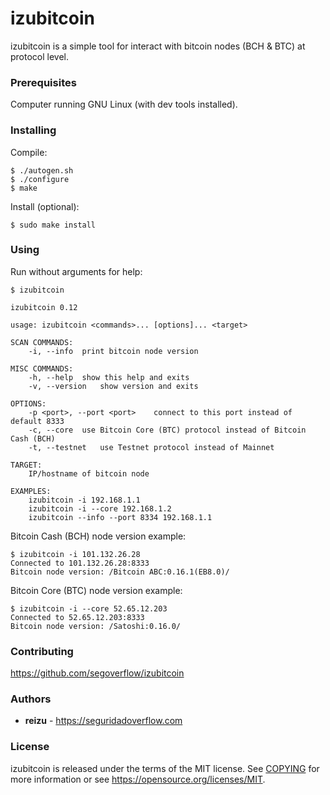 # izubitcoin

izubitcoin is a simple tool for interact with bitcoin nodes (BCH & BTC) at protocol level.

### Prerequisites

Computer running GNU Linux (with dev tools installed).

### Installing

Compile:
```
$ ./autogen.sh
$ ./configure
$ make
```

Install (optional):

```
$ sudo make install
```

### Using

Run without arguments for help:

```
$ izubitcoin

izubitcoin 0.12

usage: izubitcoin <commands>... [options]... <target>

SCAN COMMANDS:
	-i, --info	print bitcoin node version

MISC COMMANDS:
	-h, --help	show this help and exits
	-v, --version	show version and exits

OPTIONS:
	-p <port>, --port <port>	connect to this port instead of default 8333
	-c, --core	use Bitcoin Core (BTC) protocol instead of Bitcoin Cash (BCH)
	-t, --testnet	use Testnet protocol instead of Mainnet

TARGET:
	IP/hostname of bitcoin node

EXAMPLES:
	izubitcoin -i 192.168.1.1
	izubitcoin -i --core 192.168.1.2
	izubitcoin --info --port 8334 192.168.1.1

```

Bitcoin Cash (BCH) node version example:

```
$ izubitcoin -i 101.132.26.28
Connected to 101.132.26.28:8333
Bitcoin node version: /Bitcoin ABC:0.16.1(EB8.0)/
```

Bitcoin Core (BTC) node version example:

```
$ izubitcoin -i --core 52.65.12.203
Connected to 52.65.12.203:8333
Bitcoin node version: /Satoshi:0.16.0/
```

### Contributing

https://github.com/segoverflow/izubitcoin

### Authors

* **reizu** - https://seguridadoverflow.com

### License

izubitcoin is released under the terms of the MIT license. See [COPYING](COPYING) for more
information or see https://opensource.org/licenses/MIT.
